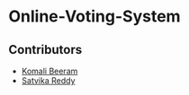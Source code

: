# Online-Voting-System
## Contributors
* [Komali Beeram](https://github.com/komalibeeram) 
* [Satvika Reddy](https://github.com/SatvikaReddy)
